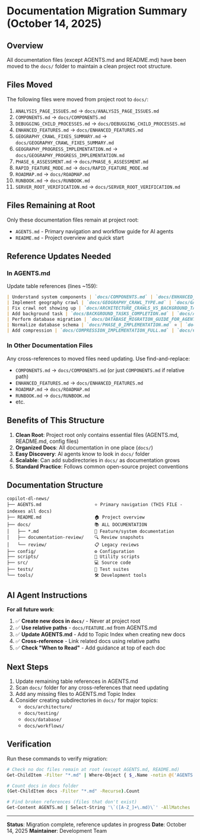 # Documentation Migration Summary (October 14, 2025)

## Overview

All documentation files (except AGENTS.md and README.md) have been moved to the `docs/` folder to maintain a clean project root structure.

## Files Moved

The following files were moved from project root to `docs/`:

1. `ANALYSIS_PAGE_ISSUES.md` → `docs/ANALYSIS_PAGE_ISSUES.md`
2. `COMPONENTS.md` → `docs/COMPONENTS.md`
3. `DEBUGGING_CHILD_PROCESSES.md` → `docs/DEBUGGING_CHILD_PROCESSES.md`
4. `ENHANCED_FEATURES.md` → `docs/ENHANCED_FEATURES.md`
5. `GEOGRAPHY_CRAWL_FIXES_SUMMARY.md` → `docs/GEOGRAPHY_CRAWL_FIXES_SUMMARY.md`
6. `GEOGRAPHY_PROGRESS_IMPLEMENTATION.md` → `docs/GEOGRAPHY_PROGRESS_IMPLEMENTATION.md`
7. `PHASE_6_ASSESSMENT.md` → `docs/PHASE_6_ASSESSMENT.md`
8. `RAPID_FEATURE_MODE.md` → `docs/RAPID_FEATURE_MODE.md`
9. `ROADMAP.md` → `docs/ROADMAP.md`
10. `RUNBOOK.md` → `docs/RUNBOOK.md`
11. `SERVER_ROOT_VERIFICATION.md` → `docs/SERVER_ROOT_VERIFICATION.md`

## Files Remaining at Root

Only these documentation files remain at project root:
- `AGENTS.md` - Primary navigation and workflow guide for AI agents
- `README.md` - Project overview and quick start

## Reference Updates Needed

### In AGENTS.md

Update table references (lines ~159):
```markdown
| Understand system components | `docs/COMPONENTS.md` | `docs/ENHANCED_FEATURES.md` |
| Implement geography crawl | `docs/GEOGRAPHY_CRAWL_TYPE.md` | `docs/GAZETTEER_BREADTH_FIRST_IMPLEMENTATION.md` |
| Fix crawl not showing up | `docs/ARCHITECTURE_CRAWLS_VS_BACKGROUND_TASKS.md` | `docs/GEOGRAPHY_E2E_INVESTIGATION.md` |
| Add background task | `docs/BACKGROUND_TASKS_COMPLETION.md` | `docs/ANALYSIS_AS_BACKGROUND_TASK.md` (example) |
| Perform database migration | `docs/DATABASE_MIGRATION_GUIDE_FOR_AGENTS.md` ⭐ | `docs/DATABASE_SCHEMA_ISSUES_STATUS.md` (current state) |
| Normalize database schema | `docs/PHASE_0_IMPLEMENTATION.md` ⭐ | `docs/DATABASE_NORMALIZATION_PLAN.md` (1660 lines) |
| Add compression | `docs/COMPRESSION_IMPLEMENTATION_FULL.md` | `docs/COMPRESSION_BUCKETS_ARCHITECTURE.md` |
```

### In Other Documentation Files

Any cross-references to moved files need updating. Use find-and-replace:
- `COMPONENTS.md` → `docs/COMPONENTS.md` (or just `COMPONENTS.md` if relative path)
- `ENHANCED_FEATURES.md` → `docs/ENHANCED_FEATURES.md`
- `ROADMAP.md` → `docs/ROADMAP.md`
- `RUNBOOK.md` → `docs/RUNBOOK.md`
- etc.

## Benefits of This Structure

1. **Clean Root**: Project root only contains essential files (AGENTS.md, README.md, config files)
2. **Organized Docs**: All documentation in one place (`docs/`)
3. **Easy Discovery**: AI agents know to look in `docs/` folder
4. **Scalable**: Can add subdirectories in `docs/` as documentation grows
5. **Standard Practice**: Follows common open-source project conventions

## Documentation Structure

```
copilot-dl-news/
├── AGENTS.md                    ⭐ Primary navigation (THIS FILE - indexes all docs)
├── README.md                    🏠 Project overview
├── docs/                        📚 ALL DOCUMENTATION
│   ├── *.md                     📄 Feature/system documentation
│   ├── documentation-review/    🔍 Review snapshots
│   └── review/                  📋 Legacy reviews
├── config/                      ⚙️ Configuration
├── scripts/                     🔧 Utility scripts
├── src/                         💻 Source code
├── tests/                       🧪 Test suites
└── tools/                       🛠️ Development tools
```

## AI Agent Instructions

**For all future work**:

1. ✅ **Create new docs in `docs/`** - Never at project root
2. ✅ **Use relative paths** - `docs/FEATURE.md` from AGENTS.md
3. ✅ **Update AGENTS.md** - Add to Topic Index when creating new docs
4. ✅ **Cross-reference** - Link related docs using relative paths
5. ✅ **Check "When to Read"** - Add guidance at top of each doc

## Next Steps

1. Update remaining table references in AGENTS.md
2. Scan `docs/` folder for any cross-references that need updating
3. Add any missing files to AGENTS.md Topic Index
4. Consider creating subdirectories in `docs/` for major topics:
   - `docs/architecture/`
   - `docs/testing/`
   - `docs/database/`
   - `docs/workflows/`

## Verification

Run these commands to verify migration:

```bash
# Check no doc files remain at root (except AGENTS.md, README.md)
Get-ChildItem -Filter "*.md" | Where-Object { $_.Name -notin @('AGENTS.md', 'README.md', 'AGENTS_NEW.md') }

# Count docs in docs folder
(Get-ChildItem docs -Filter "*.md" -Recurse).Count

# Find broken references (files that don't exist)
Get-Content AGENTS.md | Select-String '\`([A-Z_]+\.md)\`' -AllMatches | ForEach-Object { $_.Matches.Value }
```

---

**Status**: Migration complete, reference updates in progress
**Date**: October 14, 2025
**Maintainer**: Development Team
